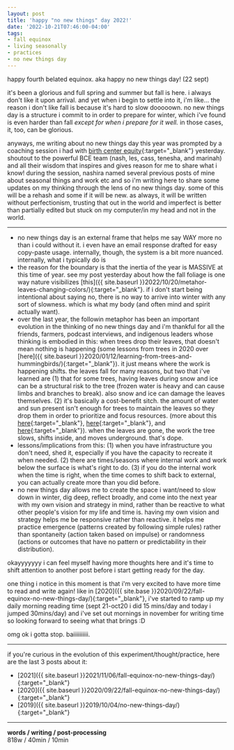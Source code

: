 ```yaml
---
layout: post
title: 'happy "no new things" day 2022!'
date: '2022-10-21T07:46:00-04:00'
tags:
- fall equinox
- living seasonally
- practices
- no new things day
--- 
```


happy fourth belated equinox. aka happy no new things day! (22 sept)

it's been a glorious and full spring and summer but fall is here. i always don't like it upon arrival. and yet when i begin to settle into it, i'm like... the reason i don't like fall is because it's hard to slow dooooown. no new things day is a structure i commit to in order to prepare for winter, which i've found is even harder than fall *except for when i prepare for it well.* in those cases, it, too, can be glorious. 

anyways, me writing about no new things day this year was prompted by a coaching session i had with [birth center equity](https://birthcenterequity.org/){:target="_blank"} yesterday. shoutout to the powerful BCE team (nash, les, cass, tenesha, and marinah) and all their wisdom that inspires and gives reason for me to share what i know! during the session, nashira named several previous posts of mine about seasonal things and work etc and so i'm writing here to share some updates on my thinking through the lens of no new things day. some of this will be a rehash and some if it will be new. as always, it will be written without perfectionism, trusting that out in the world and imperfect is better than partially edited but stuck on my computer/in my head and not in the world. 

---

* no new things day is an external frame that helps me say WAY more no than i could without it. i even have an email response drafted for easy copy-paste usage. internally, though, the system is a bit more nuanced. internally, what i typically do is 
* the reason for the boundary is that the inertia of the year is MASSIVE at this time of year. see my post yesterday about how the fall foliage is one way nature visibilizes [this]({{ site.baseurl }}2022/10/20/metahor-leaves-changing-colors/){:target="_blank"}. if i don't start being intentional about saying no, there is no way to arrive into winter with any sort of slowness. which is what my body (and often mind and spirit actually want). 
* over the last year, the followin metaphor has been an important evolution in the thinking of no new things day and i'm thankful for all the friends, farmers, podcast interviews, and indigenous leaders whose thinking is embodied in this: when trees drop their leaves, that doesn't mean nothing is happening (some lessons from trees in 2020 over [here]({{ site.baseurl }}2020/01/12/learning-from-trees-and-hummingbirds/){:target="_blank"}). it just means where the work is happening shifts. the leaves fall for many reasons, but two that i've learned are (1) that for some trees, having leaves during snow and ice can be a structural risk to the tree (frozen water is heavy and can cause limbs and branches to break). also snow and ice can damage the leaves themselves. (2) it's basically a cost-benefit sitch. the amount of water and sun present isn't enough for trees to maintain the leaves so they drop them in order to prioritize and focus resources. (more about this [here](https://www.threeriversparks.org/blog/why-do-some-trees-keep-their-leaves-through-winter){:target="_blank"}, [here](https://forestryandland.gov.scot/blog/trees-in-autumn#:~:text=In%20autumn%2C%20with%20the%20cooler,will%20blow%20the%20leaf%20away.){:target="_blank"}, and [here](https://earthsky.org/earth/why-do-trees-shed-their-leaves/){:target="_blank"}). when the leaves are gone, the work the tree slows, shifts inside, and moves underground. that's dope. 
* lessons/implications from this: (1) when you have infrastructure you don't need, shed it, especially if you have the capacity to recreate it when needed. (2) there are times/seasons where internal work and work below the surface is what's right to do. (3) if you do the internal work when the time is right, when the time comes to shift back to external, you can actually create more than you did before. 
* no new things day allows me to create the space i want/need to slow down in winter, dig deep, reflect broadly, and come into the next year with my own vision and strategy in mind, rather than be reactive to what other people's vision for my life and time is. having my own vision and strategy helps me be responsive rather than reactive. it helps me practice emergence (patterns created by following simple rules) rather than spontaneity (action taken based on impulse) or randomness (actions or outcomes that have no pattern or predictability in their distribution). 

okayyyyyyy i can feel myself having more thoughts here and it's time to shift attention to another post before i start getting ready for the day. 

one thing i notice in this moment is that i'm very excited to have more time to read and write again! like in [2020]({{ site.base }}2020/09/22/fall-equinox-no-new-things-day/){:target="_blank"}, i've started to ramp up my daily morning reading time (sept 21-oct20 i did 15 mins/day and today i jumped 30mins/day) and i've set out mornings in november for writing time so looking forward to seeing what that brings :D

omg ok i gotta stop. baiiiiiiiiii. 

---

if you're curious in the evolution of this experiment/thought/practice, here are the last 3 posts about it:

* [2021]({{ site.baseurl }}2021/11/06/fall-equinox-no-new-things-day/){:target="_blank"}
* [2020]({{ site.baseurl }}2020/09/22/fall-equinox-no-new-things-day/){:target="_blank"}
* [2019]({{ site.baseurl }}2019/10/04/no-new-things-day/){:target="_blank"}


---


<!-- hyperlink bank -->


<!-- &#042; = asterisk -->
<!-- &#039; = single quote '-->

**words / writing / post-processing**  
818w / 40min / 10min